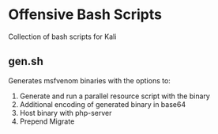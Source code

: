 # Offensive Bash Scripts
Collection of bash scripts for Kali

## gen.sh
Generates msfvenom binaries with the options to:
1. Generate and run a parallel resource script with the binary
2. Additional encoding of generated binary in base64
3. Host binary with php-server
4. Prepend Migrate
